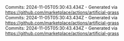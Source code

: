 Commits: 2024-11-05T05:30:43.434Z - Generated via https://github.com/marketplace/actions/artificial-grass
<br>
Commits: 2024-11-05T05:30:43.434Z - Generated via https://github.com/marketplace/actions/artificial-grass
<br>
Commits: 2024-11-05T05:30:43.434Z - Generated via https://github.com/marketplace/actions/artificial-grass
<br>
